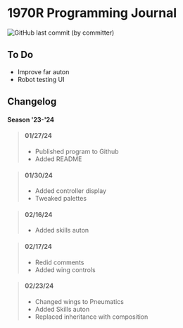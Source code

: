 # 1970R Programming Journal

![GitHub last commit (by committer)](https://img.shields.io/github/last-commit/CurlyFries1970/CurlyFries-Match)

## To Do
- Improve far auton
- Robot testing UI

## Changelog

#### Season '23-'24

> #### 01/27/24 
> - Published program to Github
> - Added README

> #### 01/30/24
> - Added controller display
> - Tweaked palettes

> #### 02/16/24
> - Added skills auton

> #### 02/17/24
> - Redid comments
> - Added wing controls

> #### 02/23/24
> - Changed wings to Pneumatics
> - Added Skills auton
> - Replaced inheritance with composition
